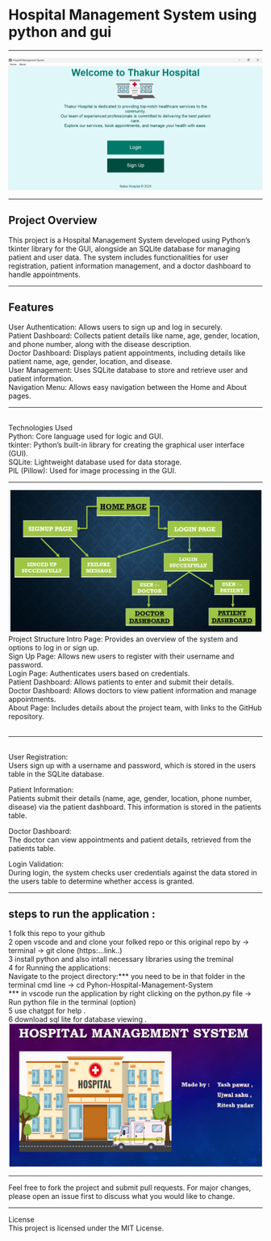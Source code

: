 <h1>Hospital Management System using python and gui</h1>
<hr>
<img src='Screenshot 2024-08-18 234235.png' >


<hr>

<h2>Project Overview</h2>
This project is a Hospital Management System developed using Python’s tkinter library for the GUI, alongside an SQLite database for managing patient and user data. The system includes functionalities for user registration, patient information management, and a doctor dashboard to handle appointments.
<br>
<hr>
<h2>Features</h2>
User Authentication: Allows users to sign up and log in securely.
<br>
Patient Dashboard: Collects patient details like name, age, gender, location, and phone number, along with the disease description.
<br>
Doctor Dashboard: Displays patient appointments, including details like patient name, age, gender, location, and disease.
<br>
User Management: Uses SQLite database to store and retrieve user and patient information.
<br>
Navigation Menu: Allows easy navigation between the Home and About pages.
<br>
<hr>
<br>
Technologies Used
<br>
Python: Core language used for logic and GUI.
<br>
tkinter: Python’s built-in library for creating the graphical user interface (GUI).
<br>
SQLite: Lightweight database used for data storage.
<br>
PIL (Pillow): Used for image processing in the GUI.
<br>
<hr>
<img src='Screenshot 2024-08-21 145253.png' >
Project Structure
Intro Page: Provides an overview of the system and options to log in or sign up.<br>
Sign Up Page: Allows new users to register with their username and password.<br>
Login Page: Authenticates users based on credentials.<br>
Patient Dashboard: Allows patients to enter and submit their details.<br>
Doctor Dashboard: Allows doctors to view patient information and manage appointments.<br>
About Page: Includes details about the project team, with links to the GitHub repository.<br>
<br>
<hr>
<br>
User Registration:
<br>
Users sign up with a username and password, which is stored in the users table in the SQLite database.<br>

Patient Information:<br>
Patients submit their details (name, age, gender, location, phone number, disease) via the patient dashboard. This information is stored in the patients table.<br>

Doctor Dashboard:<br>
The doctor can view appointments and patient details, retrieved from the patients table.<br>

Login Validation:<br>
During login, the system checks user credentials against the data stored in the users table to determine whether access is granted.

<hr>
<h2>steps to run the application :</h2>
1 folk this repo to your github <br>
2 open vscode and and clone your folked repo or this original repo by -> terminal -> git clone (https:...link..) <br>
3 install python and also intall necessary libraries using the treminal<br>
4  for Running the applications:<br>
 Navigate to the project directory:*** you need to be in that folder in the terminal cmd line -> cd Pyhon-Hospital-Management-System<br>
 *** in vscode run the application by right clicking on the python.py file -> Run python file in the terminal (option) <br>
5 use chatgpt for help .<br>
6 download sql lite for database viewing .
<img src='Screenshot 2024-08-21 145200.png' >
<hr>
Feel free to fork the project and submit pull requests. For major changes, please open an issue first to discuss what you would like to change.
<hr>
License<br>
This project is licensed under the MIT License.
